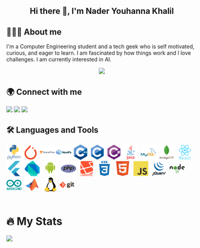 <h2 align="center"> Hi there 👋, I'm Nader Youhanna Khalil</h2>

 👨🏻‍💻 About me
 -------------
I'm a Computer Engineering student and a tech geek who is self motivated, curious, and eager to learn. I am fascinated by how things work and I love challenges. I am currently interested in AI.
<br/>


<!--
**Nader-Youhanna/Nader-Youhanna** is a ✨ _special_ ✨ repository because its `README.md` (this file) appears on your GitHub profile.

Here are some ideas to get you started:

- 🔭 I’m currently working on ...
- 🌱 I’m currently learning ...
- 👯 I’m looking to collaborate on ...
- 🤔 I’m looking for help with ...
- 💬 Ask me about ...
- 📫 How to reach me: ...
- 😄 Pronouns: ...
- ⚡ Fun fact: ...

<div id="header" align="center">
  <img src="https://media.giphy.com/media/v1.Y2lkPTc5MGI3NjExYWVlMzY1MzEyZGM1YzNiN2IyZjI2MmYzNjQwZWM4YmZlNmQ2NGJiYiZjdD1z/M9gbBd9nbDrOTu1Mqx/giphy.gif" width="100"/>
</div>
-->


<div align = "center">
  <img src="https://komarev.com/ghpvc/?username=Nader-Youhanna"/>
</div>



:earth_africa: Connect with me
-------------------


[<img src="https://img.icons8.com/fluency/48/000000/facebook.png" />][facebook]
[<img src="https://img.icons8.com/fluency/48/000000/linkedin.png" />][linkedin]
[<img src="https://img.icons8.com/color/48/000000/gmail--v1.png" />][gmail]

[facebook]: https://www.facebook.com/nader.youhanna/
[gmail]: naderyouhanna@gmail.com
[linkedin]: https://www.linkedin.com/in/nader-youhanna-6637821a8/


:hammer_and_wrench: Languages and Tools
-------------------
<div>
  <img src="https://github.com/devicons/devicon/blob/master/icons/python/python-original-wordmark.svg" title="python" width="40" height="40"/>
  <img src="https://github.com/devicons/devicon/blob/master/icons/pytorch/pytorch-original.svg" title="PyTorch" width="40" height="40"/>
  <img src="https://github.com/devicons/devicon/blob/master/icons/tensorflow/tensorflow-original-wordmark.svg" title="tensorflow" width="40" height="40"/>
  <img src="https://github.com/devicons/devicon/blob/master/icons/numpy/numpy-original-wordmark.svg" title="numpy" width="40" height="40"/>
  <img src="https://github.com/devicons/devicon/blob/master/icons/cplusplus/cplusplus-original.svg" title="cplusplus" **alt="cplusplus" width="40" height="40"/>
  <img src="https://github.com/devicons/devicon/blob/master/icons/c/c-original.svg" title="c" width="40" height="40"/>
  <img src="https://github.com/devicons/devicon/blob/master/icons/csharp/csharp-original.svg" title="csharp" width="40" height="40"/>
  <img src="https://github.com/devicons/devicon/blob/master/icons/java/java-original-wordmark.svg" title="Java" alt="Java" width="40" height="40"/>&nbsp;
  <img src="https://github.com/devicons/devicon/blob/master/icons/mysql/mysql-original-wordmark.svg" title="MySQL"  alt="MySQL" width="40" height="40"/>&nbsp;
  <img src="https://github.com/devicons/devicon/blob/master/icons/mongodb/mongodb-original-wordmark.svg" title="MongoDB" width="40" height="40"/>&nbsp;
  <img src="https://github.com/devicons/devicon/blob/master/icons/react/react-original-wordmark.svg" title="React" alt="React" width="40" height="40"/>&nbsp;
  <img src="https://github.com/devicons/devicon/blob/master/icons/flutter/flutter-original.svg" title="Flutter" width="40" height="40"/>&nbsp;
  <img src="https://github.com/devicons/devicon/blob/master/icons/dart/dart-original.svg" title="Dart" width="40" height="40"/>&nbsp;
  <img src="https://github.com/devicons/devicon/blob/master/icons/android/android-original-wordmark.svg" title="Android" width="40" height="40"/>&nbsp;
  <img src="https://github.com/devicons/devicon/blob/master/icons/php/php-original.svg" title="PHP" alt="Flutter" width="40" height="40"/>&nbsp;
  <img src="https://github.com/devicons/devicon/blob/master/icons/laravel/laravel-plain-wordmark.svg" title="Laravel" alt="Flutter" width="40" height="40"/>&nbsp;
  <img src="https://github.com/devicons/devicon/blob/master/icons/css3/css3-plain-wordmark.svg"  title="CSS3" alt="CSS" width="40" height="40"/>&nbsp;
  <img src="https://github.com/devicons/devicon/blob/master/icons/html5/html5-original.svg" title="HTML5" alt="HTML" width="40" height="40"/>&nbsp;
  <img src="https://github.com/devicons/devicon/blob/master/icons/javascript/javascript-original.svg" title="JavaScript" alt="JavaScript" width="40" height="40"/>&nbsp;
    <img src="https://github.com/devicons/devicon/blob/master/icons/jquery/jquery-original-wordmark.svg" title="JavaScript" alt="JavaScript" width="40" height="40"/>&nbsp;
  <img src="https://github.com/devicons/devicon/blob/master/icons/nodejs/nodejs-original-wordmark.svg" title="NodeJS" alt="NodeJS" width="40" height="40"/>&nbsp;
  <img src="https://github.com/devicons/devicon/blob/master/icons/arduino/arduino-original-wordmark.svg" title="Arduino" width="40" height="40"/>&nbsp;
    <img src="https://github.com/devicons/devicon/blob/master/icons/matlab/matlab-original.svg" title="MATLAB" width="40" height="40"/>&nbsp;
<img src="https://github.com/devicons/devicon/blob/master/icons/linux/linux-original.svg" title="Linux" width="40" height="40"/>
  <img src="https://github.com/devicons/devicon/blob/master/icons/git/git-original-wordmark.svg" title="Git" **alt="Git" width="40" height="40"/>
</div>

<br/>

# :fire: My Stats

<p align="left">
  <!-- <img src="https://github-readme-stats.vercel.app/api?username=Nader-Youhanna&show_icons=true&theme=radical" /> -->
  <img src="https://github-readme-stats.vercel.app/api/top-langs/?username=Nader-Youhanna&theme=onedark&layout=compact" />
</p>


